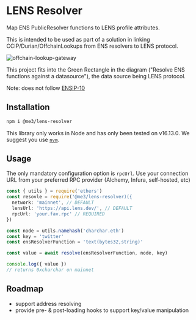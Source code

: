 # LENS Resolver

Map ENS PublicResolver functions to LENS profile attributes.

This is intended to be used as part of a solution in linking CCIP/Durian/OffchainLookups from ENS resolvers to LENS protocol.

![offchain-lookup-gateway](https://user-images.githubusercontent.com/87212793/172201119-18c6eb59-26e9-4564-85a9-be721ce942e7.png)

This project fits into the Green Rectangle in the diagram ("Resolve ENS functions against a datasource"), the data source being LENS protocol.

Note: does not follow [ENSIP-10](https://docs.ens.domains/ens-improvement-proposals/ensip-10-wildcard-resolution)

## Installation

```sh
npm i @me3/lens-resolver
```

This library only works in Node and has only been tested on v16.13.0. We suggest
you use [`nvm`](https://github.com/nvm-sh/nvm).

## Usage

The only mandatory configuration option is `rpcUrl`. Use your connection URL from
your preferred RPC provider (Alchemy, Infura, self-hosted, etc)

```js
const { utils } = require('ethers')
const resovle = require('@me3/lens-resolver)({
  network: 'mainnet', // DEFAULT
  lensUrl: 'https://api.lens.dev/', // DEFAULT
  rpcUrl: 'your.fav.rpc' // REQUIRED
})

const node = utils.namehash('charchar.eth')
const key = 'twitter'
const ensResolverFunction = 'text(bytes32,string)'

const value = await resolve(ensResolverFunction, node, key)

console.log({ value })
// returns 0xcharchar on mainnet
```

## Roadmap

* support address resolving
* provide pre- & post-loading hooks to support key/value manipulation

